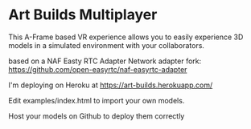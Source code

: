 # Art Builds Multiplayer

This A-Frame based VR experience allows you to easily experience  3D models in a simulated environment with your collaborators. 

based on a NAF Easty RTC Adapter Network adapter fork: https://github.com/open-easyrtc/naf-easyrtc-adapter

I'm deploying on Heroku at https://art-builds.herokuapp.com/

Edit examples/index.html to import your own models.  

Host your models on Github to deploy them correctly 
